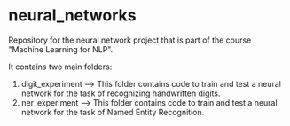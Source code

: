# neural_networks
Repository for the neural network project that is part of the course "Machine Learning for NLP".

It contains two main folders:

1) digit_experiment --> This folder contains code to train and test a neural network for the task of recognizing handwritten digits.
2) ner_experiment --> This folder contains code to train and test a neural network for the task of Named Entity Recognition.

